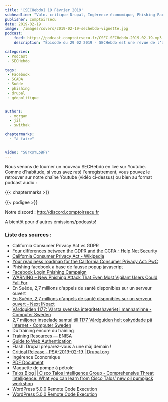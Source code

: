 ```yaml
---
title: '[SECHebdo] 19 Février 2019'
subheadline: "Vuln. critique Drupal, Ingérence économique, Phishing Facebook, RGPD vs CCPA, Sensib Scada, Fuite de données en Suède, etc."
publisher: comptoirsecu
date: 2019-02-19
image:  /images/covers/2019-02-19-sechebdo-vignette.jpg
podcast:
    feed: https://podcast.comptoirsecu.fr/CSEC.SECHebdo.2019-02-19.mp3
    description: "Épisode du 29 02 2019 - SECHebdo est une revue de l'actualité cybersécurité réalisée en live sur Youtube, généralement le mardi soir."

categories:
 - Podcast
 - SECHebdo

tags:
 - Facebook
 - SCADA
 - Suède
 - phishing
 - drupal
 - géopolitique


authors:
  - morgan
  - jil
  - swithak

chaptermarks:
  - "à faire"


video: "S8rxsYLoBFY"
---
```


Nous venons de tourner un nouveau SECHebdo en live sur Youtube. Comme d'habitude, si vous avez raté l'enregistrement, vous pouvez le retrouver sur notre chaîne Youtube (vidéo ci-dessus) ou bien au format podcast audio :

{{< chaptermarks >}}

{{< podigee >}}

Notre discord : <http://discord.comptoirsecu.fr>

A bientôt pour d'autres émissions/podcasts!

### Liste des sources :

*  California Consumer Privacy Act vs GDPR
  * [Four differences between the GDPR and the CCPA - Help Net Security](https://www.helpnetsecurity.com/2019/02/04/gdpr-ccpa-differences/)
  * [California Consumer Privacy Act - Wikipedia](https://en.wikipedia.org/wiki/California_Consumer_Privacy_Act)
  * [Your readiness roadmap for the California Consumer Privacy Act: PwC](https://www.pwc.com/us/en/services/consulting/cybersecurity/california-consumer-privacy-act.html)
*  Phishing facebook à base de fausse popup javascript
  * [Facebook Login Phishing Campaign](https://myki.com/blog/facebook-login-phishing-campaign/)
  * [WARNING – New Phishing Attack That Even Most Vigilant Users Could Fall For](https://thehackernews.com/2019/02/advance-phishing-login-page.html)
*  En Suède, 2,7 millions d'appels de santé disponibles sur un serveur ouvert
  * [En Suède, 2,7 millions d'appels de santé disponibles sur un serveur ouvert - Next INpact](https://www.nextinpact.com/brief/en-suede--2-7-millions-d-appels-de-sante-disponibles-sur-un-serveur-ouvert-7810.htm)
  * [Vårdguiden 1177: Värsta svenska integritetshaveriet i mannaminne - Computer Sweden](https://computersweden.idg.se/2.2683/1.714790/1177-lackan-integritetshaveri)
  * [2,7 miljoner inspelade samtal till 1177 Vårdguiden helt oskyddade på internet - Computer Sweden](https://computersweden.idg.se/2.2683/1.714787/inspelade-samtal-1177-vardguiden-oskyddade-internet)
*  Du training encore du training
  * [Training Resources — ENISA](https://www.enisa.europa.eu/topics/trainings-for-cybersecurity-specialists/online-training-material)
  * [Guide to Web Authentication](https://webauthn.guide/)
*  Flash: Drupal préparez-vous à une màj demain !
  * [Critical Release - PSA-2019-02-19 | Drupal.org](https://www.drupal.org/psa-2019-02-19)
*  Ingérence Economique
  * [PDF Document](https://www.entreprises.gouv.fr/files/files/directions_services/information-strategique-sisse/publications/Flash-n50-Fevrier-2019.pdf)
*  Maquette de pompe à pétrole
  * [Talos Blog || Cisco Talos Intelligence Group - Comprehensive Threat Intelligence: What you can learn from Cisco Talos’ new oil pumpjack workshop](https://blog.talosintelligence.com/2019/02/oil-pumpjack.html)
*  WordPress 5.0.0 Remote Code Execution
  * [WordPress 5.0.0 Remote Code Execution](https://blog.ripstech.com/2019/wordpress-image-remote-code-execution/)
